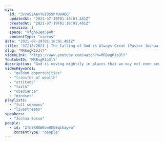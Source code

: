 ```yaml
---
sys:
  id: "3VVoS2AaVY6z859hrOUAE6"
  updatedAt: "2021-07-19T01:16:01.481Z"
  createdAt: "2021-07-19T01:16:01.481Z"
  revision: 1
  space: "vfgh62eq5a4k"
  contentType: "videos"
date: "2021-07-19T01:16:01.481Z"
title: "07/18/2021 | The Calling of God is Always Great (Pastor Joshua Sosso)"
slug: "MRBugR1o3lY"
videoLink: "https://www.youtube.com/watch?v=MRBugR1o3lY"
YoutubeID: "MRBugR1o3lY"
description: "God is moving mightily in places that we may not even see and He is exposing things that were unknown to us. When He places His words in the mouth of His people, He empowers us to cut through anything and to play a part in His manifestation over our nation. The United States achieving its calling and destiny is dependent on the Body of Christ. So take on the attitude of Joshua and Caleb-- it doesn't matter how big the giants we face our, what matters is our faith and obedience. Change your mindset the thought pattern of a leader and when we obey, God will move the mountains! This sermon was delivered by Pastor Joshua Sosso at Freedom Fellowship Church International."
videoKeywords:
  - "golden opportunities"
  - "transfer of wealth"
  - "attitude"
  - "faith"
  - "obedience"
  - "mindset"
playlists:
  - "full sermons"
  - "livestreams"
speakers:
  - "Joshua Sosso"
people:
  - id: "2fn2KHOWEow0K6EqCkaywa"
    contentType: "people"
---
```

